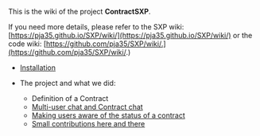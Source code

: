 This is the wiki of the project **ContractSXP**.

If you need more details, please refer to the SXP wiki: [https://pja35.github.io/SXP/wiki/](https://pja35.github.io/SXP/wiki/) or the code wiki: [https://github.com/pja35/SXP/wiki/.](https://github.com/pja35/SXP/wiki/.)

* [Installation](https://github.com/GiInfo/SXP/wiki/Installation)
* The project and what we did:

   * Definition of a Contract
   * [Multi-user chat and Contract chat](https://github.com/GiInfo/SXP/wiki/Multi-user-chat-and-Contract-chat)
   * [Making users aware of the status of a contract](https://github.com/GiInfo/SXP/wiki/Making-users-aware-of-the-status-of-a-contract)
   * [Small contributions here and there](https://github.com/GiInfo/SXP/wiki/Small-contributions-here-and-there)


